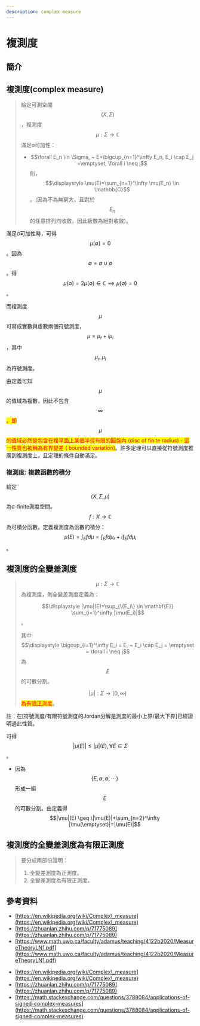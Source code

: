```yaml
---
description: complex measure
---
```


# 複測度

## 簡介



## 複測度(complex measure)

> 給定可測空間$$(X, \Sigma)$$，複測度$$\mu: \Sigma \rightarrow \mathbb{C}$$滿足σ可加性：
>
> * $$\forall E_n \in \Sigma, ~ E=\bigcup_{n=1}^\infty E_n, E_i \cap E_j =\emptyset, \forall i \neq j$$則，$$\displaystyle \mu(E)=\sum_{n=1}^\infty \mu(E_n) \in \mathbb{C}$$。(因為不為無窮大，且對於$$E_n$$的任意排列均收斂，因此級數為絕對收斂)。

滿足σ可加性時，可得$$\mu(\emptyset)=0$$。因為$$\emptyset=\emptyset \cup \emptyset$$。得$$\mu(\emptyset)=2\mu(\emptyset) \in \mathbb{C} \implies \mu(\emptyset)=0$$。

而複測度$$\mu$$可寫成實數與虛數兩個符號測度，$$\mu=\mu_r+i\mu_i$$，其中$$\mu_r, \mu_i$$為符號測度。

由定義可知$$\mu$$的值域為複數，因此不包含$$\infty$$<mark style="color:red;">。即</mark>$$\mu$$<mark style="color:red;">的值域必然是包含在複平面上某個半徑有限的圓盤內 (disc of finite radius) - 這一性質也被稱為有界變差 ( bounded variation)</mark>。許多定理可以直接從符號測度推廣到複測度上，且定理的條件自動滿足。

### 複測度: 複數函數的積分

給定$$(X, \Sigma, \mu)$$為σ-finite測度空間。$$f:X \rightarrow \mathbb{C}$$為可積分函數。定義複測度為函數的積分：$$\displaystyle \mu(E)=\int_E f d\mu = \int_E f d\mu_r +i \int_E f d\mu_i$$。

## 複測度的全變差測度

> $$\mu: \Sigma \rightarrow \mathbb{C}$$為複測度，則全變差測度定義為：
>
> $$\displaystyle |\mu|(E)=\sup_{\{E_i\} \in \mathbf{E}} \sum_{i=1}^\infty |\mu(E_i)|$$。
>
> 其中$$\displaystyle \bigcup_{i=1}^\infty E_i = E, ~ E_i \cap E_j = \emptyset ~ \forall i \neq j$$為$$E$$的可數分割。
>
> $$|\mu|: \Sigma \rightarrow [0, \infty)$$<mark style="color:red;">為有限正測度</mark>。

註：在\[符號測度/有限符號測度的Jordan分解是測度的最小上界/最大下界]已經證明過此性質。

可得$$|\mu(E)| \leq |\mu|(E), \forall E \in \Sigma$$。

* 因為$$\{E, \emptyset, \emptyset, \cdots\}$$形成一組$$E$$的可數分割。由定義得$$|\mu|(E) \geq \|\mu(E)|+\sum_{n=2}^\infty |\mu(\emptyset)|=|\mu(E)|$$

## 複測度的全變差測度為有限正測度

> 要分成兩部份證明：
>
> 1. 全變差測度為正測度。
> 2. 全變差測度為有限正測度。

##



## 參考資料

* [https://en.wikipedia.org/wiki/Complex\_measure](https://en.wikipedia.org/wiki/Complex\_measure)
* [https://zhuanlan.zhihu.com/p/71775089](https://zhuanlan.zhihu.com/p/71775089)
* [https://www.math.uwo.ca/faculty/adamus/teaching/4122b2020/MeasureTheoryLN1.pdf](https://www.math.uwo.ca/faculty/adamus/teaching/4122b2020/MeasureTheoryLN1.pdf)

<!---->

* [https://en.wikipedia.org/wiki/Complex\_measure](https://en.wikipedia.org/wiki/Complex\_measure)
* [https://zhuanlan.zhihu.com/p/71775089](https://zhuanlan.zhihu.com/p/71775089)
* [https://math.stackexchange.com/questions/3788084/applications-of-signed-complex-measures](https://math.stackexchange.com/questions/3788084/applications-of-signed-complex-measures)
